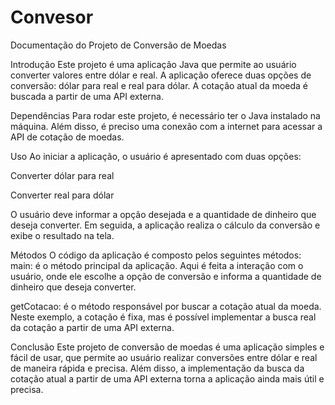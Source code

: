 # Convesor

Documentação do Projeto de Conversão de Moedas

Introdução
Este projeto é uma aplicação Java que permite ao usuário converter valores entre dólar e real. A aplicação oferece duas opções de conversão: dólar para real e real para dólar. A cotação atual da moeda é buscada a partir de uma API externa.

Dependências
Para rodar este projeto, é necessário ter o Java instalado na máquina. Além disso, é preciso uma conexão com a internet para acessar a API de cotação de moedas.

Uso
Ao iniciar a aplicação, o usuário é apresentado com duas opções:

Converter dólar para real

Converter real para dólar

O usuário deve informar a opção desejada e a quantidade de dinheiro que deseja converter. Em seguida, a aplicação realiza o cálculo da conversão e exibe o resultado na tela.

Métodos
O código da aplicação é composto pelos seguintes métodos:
main: é o método principal da aplicação. Aqui é feita a interação com o usuário, onde ele escolhe a opção de conversão e informa a quantidade de dinheiro que deseja converter.

getCotacao: é o método responsável por buscar a cotação atual da moeda. Neste exemplo, a cotação é fixa, mas é possível implementar a busca real da cotação a partir de uma API externa.

Conclusão
Este projeto de conversão de moedas é uma aplicação simples e fácil de usar, que permite ao usuário realizar conversões entre dólar e real de maneira rápida e precisa. Além disso, a implementação da busca da cotação atual a partir de uma API externa torna a aplicação ainda mais útil e precisa.
